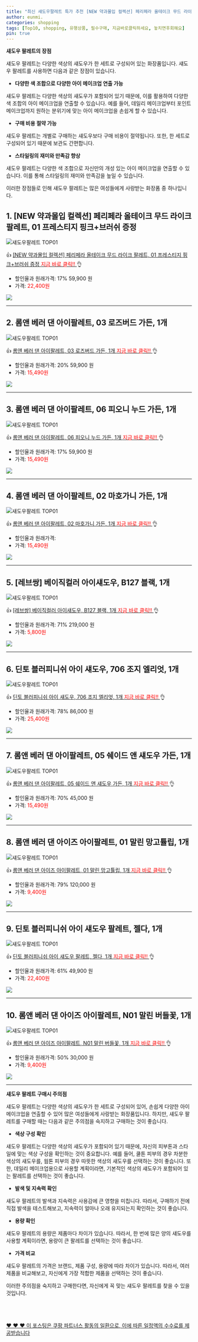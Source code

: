 ```yaml
---
title: "최신 섀도우팔레트 특가 추천 [NEW 약과몰입 컬렉션] 페리페라 올테이크 무드 라이크 팔레트, 01 프레스티지 핑크+브러쉬 증정 비교 장점"
author: eunmi.
categories: shopping
tags: [Top10, shopping, 유행상품, 필수구매, 지금바로클릭하세요, 놓치면후회해요]
pin: true
---
```

**섀도우 팔레트의 장점**

섀도우 팔레트는 다양한 색상의 섀도우가 한 세트로 구성되어 있는 화장품입니다. 섀도우 팔레트를 사용하면 다음과 같은 장점이 있습니다.

* **다양한 색 조합으로 다양한 아이 메이크업 연출 가능**

섀도우 팔레트는 다양한 색상의 섀도우가 포함되어 있기 때문에, 이를 활용하여 다양한 색 조합의 아이 메이크업을 연출할 수 있습니다. 예를 들어, 데일리 메이크업부터 포인트 메이크업까지 원하는 분위기에 맞는 아이 메이크업을 손쉽게 할 수 있습니다.

* **구매 비용 절약 가능**

섀도우 팔레트는 개별로 구매하는 섀도우보다 구매 비용이 절약됩니다. 또한, 한 세트로 구성되어 있기 때문에 보관도 간편합니다.

* **스타일링의 재미와 만족감 향상**

섀도우 팔레트는 다양한 색 조합으로 자신만의 개성 있는 아이 메이크업을 연출할 수 있습니다. 이를 통해 스타일링의 재미와 만족감을 높일 수 있습니다.

이러한 장점들로 인해 섀도우 팔레트는 많은 여성들에게 사랑받는 화장품 중 하나입니다.

   

## 1. [NEW 약과몰입 컬렉션] 페리페라 올테이크 무드 라이크 팔레트, 01 프레스티지 핑크+브러쉬 증정

![섀도우팔레트 TOP01](https://thumbnail9.coupangcdn.com/thumbnails/remote/230x230ex/image/vendor_inventory/e96f/6603a96c02798db99f659c2aeee8a04c7c363dbaf61859a9f3b7e4bc2880.jpg)


👍 [[NEW 약과몰입 컬렉션] 페리페라 올테이크 무드 라이크 팔레트, 01 프레스티지 핑크+브러쉬 증정 <font color=red> 지금 바로 클릭!! </font> ](https://link.coupang.com/re/AFFSDP?lptag=AF3617701&subid=GithubCoopas&pageKey=7656145260&traceid=V0-153&itemId=20384321956&vendorItemId=85729176391) 👌 


- 할인율과 원래가격: 17%  59,900   원
- 가격: <span style='color:red'>22,400원</span>

[![](/discount_price.png)](https://link.coupang.com/re/AFFSDP?lptag=AF3617701&subid=GithubCoopas&pageKey=7656145260&traceid=V0-153&itemId=20384321956&vendorItemId=85729176391)

---


   

## 2. 롬앤 베러 댄 아이팔레트, 03 로즈버드 가든, 1개

![섀도우팔레트 TOP01](https://thumbnail7.coupangcdn.com/thumbnails/remote/230x230ex/image/retail/images/1213982110520682-e723858e-b30e-426c-a1c1-b66b4c9513ad.jpg)


👍 [롬앤 베러 댄 아이팔레트, 03 로즈버드 가든, 1개 <font color=red> 지금 바로 클릭!! </font> ](https://link.coupang.com/re/AFFSDP?lptag=AF3617701&subid=GithubCoopas&pageKey=5455902399&traceid=V0-153&itemId=8338973155&vendorItemId=75626784755) 👌 


- 할인율과 원래가격: 20%  59,900   원
- 가격: <span style='color:red'>15,490원</span>

[![](/discount_price.png)](https://link.coupang.com/re/AFFSDP?lptag=AF3617701&subid=GithubCoopas&pageKey=5455902399&traceid=V0-153&itemId=8338973155&vendorItemId=75626784755)

---


   

## 3. 롬앤 베러 댄 아이팔레트, 06 피오니 누드 가든, 1개

![섀도우팔레트 TOP01](https://thumbnail6.coupangcdn.com/thumbnails/remote/230x230ex/image/retail/images/4530817025483809-14259da3-cacb-4d3f-bde8-41122b6f063e.jpg)


👍 [롬앤 베러 댄 아이팔레트, 06 피오니 누드 가든, 1개 <font color=red> 지금 바로 클릭!! </font> ](https://link.coupang.com/re/AFFSDP?lptag=AF3617701&subid=GithubCoopas&pageKey=5455902399&traceid=V0-153&itemId=15760444977&vendorItemId=78494803124) 👌 


- 할인율과 원래가격: 17%  59,900   원
- 가격: <span style='color:red'>15,490원</span>

[![](/discount_price.png)](https://link.coupang.com/re/AFFSDP?lptag=AF3617701&subid=GithubCoopas&pageKey=5455902399&traceid=V0-153&itemId=15760444977&vendorItemId=78494803124)

---


   

## 4. 롬앤 베러 댄 아이팔레트, 02 마호가니 가든, 1개

![섀도우팔레트 TOP01](https://thumbnail8.coupangcdn.com/thumbnails/remote/230x230ex/image/retail/images/1657525133886829-68d7ed11-9e5d-4af5-84eb-62de2196d331.jpg)


👍 [롬앤 베러 댄 아이팔레트, 02 마호가니 가든, 1개 <font color=red> 지금 바로 클릭!! </font> ](https://link.coupang.com/re/AFFSDP?lptag=AF3617701&subid=GithubCoopas&pageKey=5455902399&traceid=V0-153&itemId=8338973153&vendorItemId=75626784744) 👌 


- 할인율과 원래가격: 
- 가격: <span style='color:red'>15,490원</span>

[![](/discount_price.png)](https://link.coupang.com/re/AFFSDP?lptag=AF3617701&subid=GithubCoopas&pageKey=5455902399&traceid=V0-153&itemId=8338973153&vendorItemId=75626784744)

---


   

## 5. [레브쌍] 베이직컬러 아이섀도우, B127 블랙, 1개

![섀도우팔레트 TOP01](https://thumbnail10.coupangcdn.com/thumbnails/remote/230x230ex/image/vendor_inventory/018a/ed957c9a584feeecdc4472f099fce3d3263a5ee72ccc62d4b44e307ec062.jpg)


👍 [[레브쌍] 베이직컬러 아이섀도우, B127 블랙, 1개 <font color=red> 지금 바로 클릭!! </font> ](https://link.coupang.com/re/AFFSDP?lptag=AF3617701&subid=GithubCoopas&pageKey=1224161&traceid=V0-153&itemId=5305405&vendorItemId=3006626529) 👌 


- 할인율과 원래가격: 71%  219,000   원
- 가격: <span style='color:red'>5,800원</span>

[![](/discount_price.png)](https://link.coupang.com/re/AFFSDP?lptag=AF3617701&subid=GithubCoopas&pageKey=1224161&traceid=V0-153&itemId=5305405&vendorItemId=3006626529)

---


   

## 6. 딘토 블러피니쉬 아이 섀도우, 706 조지 엘리엇, 1개

![섀도우팔레트 TOP01](https://thumbnail10.coupangcdn.com/thumbnails/remote/230x230ex/image/retail/images/2023/06/22/11/5/581a1044-e2f2-447d-8018-682e99165eb8.jpg)


👍 [딘토 블러피니쉬 아이 섀도우, 706 조지 엘리엇, 1개 <font color=red> 지금 바로 클릭!! </font> ](https://link.coupang.com/re/AFFSDP?lptag=AF3617701&subid=GithubCoopas&pageKey=7153859192&traceid=V0-153&itemId=19233823595&vendorItemId=86350278385) 👌 


- 할인율과 원래가격: 78%  86,000   원
- 가격: <span style='color:red'>25,400원</span>

[![](/discount_price.png)](https://link.coupang.com/re/AFFSDP?lptag=AF3617701&subid=GithubCoopas&pageKey=7153859192&traceid=V0-153&itemId=19233823595&vendorItemId=86350278385)

---


   

## 7. 롬앤 베러 댄 아이팔레트, 05 쉐이드 앤 섀도우 가든, 1개

![섀도우팔레트 TOP01](https://thumbnail6.coupangcdn.com/thumbnails/remote/230x230ex/image/retail/images/4692917476104052-e12a9dd4-fb9b-4414-ab58-492191ec9f83.jpg)


👍 [롬앤 베러 댄 아이팔레트, 05 쉐이드 앤 섀도우 가든, 1개 <font color=red> 지금 바로 클릭!! </font> ](https://link.coupang.com/re/AFFSDP?lptag=AF3617701&subid=GithubCoopas&pageKey=5455902399&traceid=V0-153&itemId=8338973163&vendorItemId=75626784768) 👌 


- 할인율과 원래가격: 70%  45,000   원
- 가격: <span style='color:red'>15,490원</span>

[![](/discount_price.png)](https://link.coupang.com/re/AFFSDP?lptag=AF3617701&subid=GithubCoopas&pageKey=5455902399&traceid=V0-153&itemId=8338973163&vendorItemId=75626784768)

---


   

## 8. 롬앤 베러 댄 아이즈 아이팔레트, 01 말린 망고튤립, 1개

![섀도우팔레트 TOP01](https://thumbnail9.coupangcdn.com/thumbnails/remote/230x230ex/image/retail/images/3733692954561846-a333fb5a-c253-48c9-b9e2-122e41eceb3e.jpg)


👍 [롬앤 베러 댄 아이즈 아이팔레트, 01 말린 망고튤립, 1개 <font color=red> 지금 바로 클릭!! </font> ](https://link.coupang.com/re/AFFSDP?lptag=AF3617701&subid=GithubCoopas&pageKey=241376670&traceid=V0-153&itemId=767408932&vendorItemId=4936830891) 👌 


- 할인율과 원래가격: 79%  120,000   원
- 가격: <span style='color:red'>9,400원</span>

[![](/discount_price.png)](https://link.coupang.com/re/AFFSDP?lptag=AF3617701&subid=GithubCoopas&pageKey=241376670&traceid=V0-153&itemId=767408932&vendorItemId=4936830891)

---


   

## 9. 딘토 블러피니쉬 아이 섀도우 팔레트, 젤다, 1개

![섀도우팔레트 TOP01](https://thumbnail8.coupangcdn.com/thumbnails/remote/230x230ex/image/retail/images/2023/06/30/15/3/4f923e47-b197-4264-b437-a868f510f382.png)


👍 [딘토 블러피니쉬 아이 섀도우 팔레트, 젤다, 1개 <font color=red> 지금 바로 클릭!! </font> ](https://link.coupang.com/re/AFFSDP?lptag=AF3617701&subid=GithubCoopas&pageKey=7153859192&traceid=V0-153&itemId=11649940607&vendorItemId=86432698564) 👌 


- 할인율과 원래가격: 61%  49,900   원
- 가격: <span style='color:red'>22,400원</span>

[![](/discount_price.png)](https://link.coupang.com/re/AFFSDP?lptag=AF3617701&subid=GithubCoopas&pageKey=7153859192&traceid=V0-153&itemId=11649940607&vendorItemId=86432698564)

---


   

## 10. 롬앤 베러 댄 아이즈 아이팔레트, N01 말린 버들꽃, 1개

![섀도우팔레트 TOP01](https://thumbnail6.coupangcdn.com/thumbnails/remote/230x230ex/image/retail/images/4449592767046504-9d2c5c45-59f5-4836-ac27-05c47a1e7a2e.jpg)


👍 [롬앤 베러 댄 아이즈 아이팔레트, N01 말린 버들꽃, 1개 <font color=red> 지금 바로 클릭!! </font> ](https://link.coupang.com/re/AFFSDP?lptag=AF3617701&subid=GithubCoopas&pageKey=241376670&traceid=V0-153&itemId=5500715569&vendorItemId=72800334099) 👌 


- 할인율과 원래가격: 50%  30,000   원
- 가격: <span style='color:red'>9,400원</span>

[![](/discount_price.png)](https://link.coupang.com/re/AFFSDP?lptag=AF3617701&subid=GithubCoopas&pageKey=241376670&traceid=V0-153&itemId=5500715569&vendorItemId=72800334099)

---
**섀도우 팔레트 구매시 주의점**

섀도우 팔레트는 다양한 색상의 섀도우가 한 세트로 구성되어 있어, 손쉽게 다양한 아이 메이크업을 연출할 수 있어 많은 여성들에게 사랑받는 화장품입니다. 하지만, 섀도우 팔레트를 구매할 때는 다음과 같은 주의점을 숙지하고 구매하는 것이 좋습니다.

* **색상 구성 확인**

섀도우 팔레트는 다양한 색상의 섀도우가 포함되어 있기 때문에, 자신의 피부톤과 스타일에 맞는 색상 구성을 확인하는 것이 중요합니다. 예를 들어, 쿨톤 피부의 경우 차분한 색상의 섀도우를, 웜톤 피부의 경우 따뜻한 색상의 섀도우를 선택하는 것이 좋습니다. 또한, 데일리 메이크업용으로 사용할 계획이라면, 기본적인 색상의 섀도우가 포함되어 있는 팔레트를 선택하는 것이 좋습니다.

* **발색 및 지속력 확인**

섀도우 팔레트의 발색과 지속력은 사용감에 큰 영향을 미칩니다. 따라서, 구매하기 전에 직접 발색을 테스트해보고, 지속력이 얼마나 오래 유지되는지 확인하는 것이 좋습니다.

* **용량 확인**

섀도우 팔레트의 용량은 제품마다 차이가 있습니다. 따라서, 한 번에 많은 양의 섀도우를 사용할 계획이라면, 용량이 큰 팔레트를 선택하는 것이 좋습니다.

* **가격 비교**

섀도우 팔레트의 가격은 브랜드, 제품 구성, 용량에 따라 차이가 있습니다. 따라서, 여러 제품을 비교해보고, 자신에게 가장 적합한 제품을 선택하는 것이 좋습니다.

이러한 주의점을 숙지하고 구매한다면, 자신에게 꼭 맞는 섀도우 팔레트를 찾을 수 있을 것입니다.<br><br><br><br><br> [ ❤ ❤ ❤ 이 포스팅은 쿠팡 파트너스 활동의 일환으로, 이에 따른 일정액의 수수료를 제공받습니다](https://link.coupang.com/a/bcEFyh)